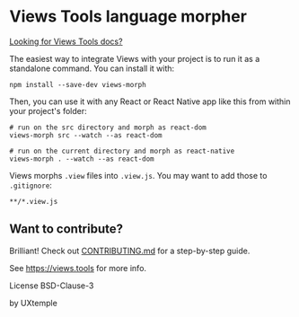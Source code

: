 # Views Tools language morpher

[Looking for Views Tools docs?](https://github.com/viewstools/docs)

The easiest way to integrate Views with your project is to run it as a
standalone command. You can install it with:

```
npm install --save-dev views-morph
```

Then, you can use it with any React or React Native app like this from within
your project's folder:

```
# run on the src directory and morph as react-dom
views-morph src --watch --as react-dom

# run on the current directory and morph as react-native
views-morph . --watch --as react-dom
```

Views morphs `.view` files into `.view.js`. You may want to add those to `.gitignore`:

```
**/*.view.js
```

## Want to contribute?

Brilliant! Check out [CONTRIBUTING.md](https://github.com/viewstools/morph/blob/master/CONTRIBUTING.md) for a step-by-step guide.

See https://views.tools for more info.

License BSD-Clause-3

by UXtemple

